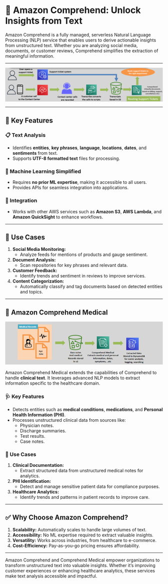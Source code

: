 # 🧠 Amazon Comprehend: Unlock Insights from Text

Amazon Comprehend is a fully managed, serverless Natural Language Processing (NLP) service that enables users to derive actionable insights from unstructured text. Whether you are analyzing social media, documents, or customer reviews, Comprehend simplifies the extraction of meaningful information.

---

<div style="text-align: center;">
    <img src="images/aws-comprehend.png" alt="aws-comprehend" />
</div>

---

## 🌟 Key Features

### 📋 Text Analysis

- Identifies **entities**, **key phrases**, **language**, **locations**, **dates**, and **sentiments** from text.
- Supports **UTF-8 formatted text** files for processing.

### 🚀 Machine Learning Simplified

- Requires **no prior ML expertise**, making it accessible to all users.
- Provides APIs for seamless integration into applications.

### 🔄 Integration

- Works with other AWS services such as **Amazon S3**, **AWS Lambda**, and **Amazon QuickSight** to enhance workflows.

---

## 🎯 Use Cases

1. **Social Media Monitoring:**
   - Analyze feeds for mentions of products and gauge sentiment.
2. **Document Analysis:**
   - Scan repositories for key phrases and relevant data.
3. **Customer Feedback:**
   - Identify trends and sentiment in reviews to improve services.
4. **Content Categorization:**
   - Automatically classify and tag documents based on detected entities and topics.

---

## 🏥 Amazon Comprehend Medical

<div style="text-align: center;">
    <img src="images/aws-comprehend-medical.png" alt="Comprehend Medical" />
</div>

Amazon Comprehend Medical extends the capabilities of Comprehend to handle **clinical text**. It leverages advanced NLP models to extract information specific to the healthcare domain.

### 🩺 Key Features

- Detects entities such as **medical conditions**, **medications**, and **Personal Health Information (PHI)**.
- Processes unstructured clinical data from sources like:
  - Physician notes.
  - Discharge summaries.
  - Test results.
  - Case notes.

### 🎯 Use Cases

1. **Clinical Documentation:**
   - Extract structured data from unstructured medical notes for analytics.
2. **PHI Identification:**
   - Detect and manage sensitive patient data for compliance purposes.
3. **Healthcare Analytics:**
   - Identify trends and patterns in patient records to improve care.

---

## ✅ Why Choose Amazon Comprehend?

1. **Scalability:** Automatically scales to handle large volumes of text.
2. **Accessibility:** No ML expertise required to extract valuable insights.
3. **Versatility:** Works across industries, from healthcare to e-commerce.
4. **Cost-Efficiency:** Pay-as-you-go pricing ensures affordability.

---

Amazon Comprehend and Comprehend Medical empower organizations to transform unstructured text into valuable insights. Whether it’s improving customer experiences or enhancing healthcare analytics, these services make text analysis accessible and impactful.
